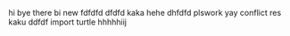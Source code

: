 hi
bye
there
bi
new
fdfdfd
dfdfd
kaka
hehe
dhfdfd
plswork
yay
conflict
res
kaku
ddfdf
import turtle
hhhhhiij
